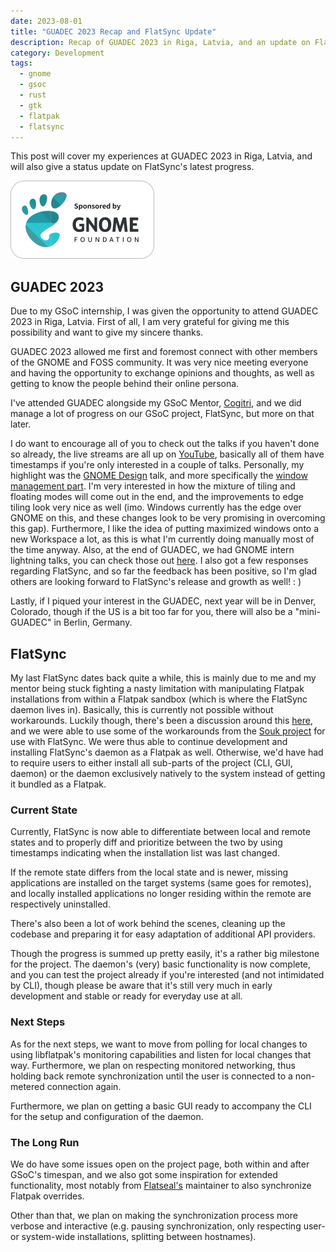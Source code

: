 ```yaml
---
date: 2023-08-01
title: "GUADEC 2023 Recap and FlatSync Update"
description: Recap of GUADEC 2023 in Riga, Latvia, and an update on FlatSync.
category: Development
tags: 
  - gnome
  - gsoc
  - rust
  - gtk
  - flatpak
  - flatsync
---
```


This post will cover my experiences at GUADEC 2023 in Riga, Latvia, and will also give a status update on FlatSync's latest progress.

![Sponsored by GNOME](./assets/sponsored-by-foundation.png)

## GUADEC 2023

Due to my GSoC internship, I was given the opportunity to attend GUADEC 2023 in Riga, Latvia. First of all, I am very grateful for giving me this possibility and want to give my sincere thanks.

GUADEC 2023 allowed me first and foremost connect with other members of the GNOME and FOSS community. It was very nice meeting everyone and having the opportunity to exchange opinions and thoughts, as well as getting to know the people behind their online persona. 

I've attended GUADEC alongside my GSoC Mentor, [Cogitri](https://cogitri.dev/), and we did manage a lot of progress on our GSoC project, FlatSync, but more on that later.

I do want to encourage all of you to check out the talks if you haven't done so already, the live streams are all up on [YouTube](https://youtube.com/playlist?list=PLcb5uDX8FIoCXfTI9t2a47WUDoPG7sIMD), basically all of them have timestamps if you're only interested in a couple of talks. Personally, my highlight was the [GNOME Design](https://www.youtube.com/live/WVWrllJQJ_s?feature=share&t=15491) talk, and more specifically the [window management part](https://www.youtube.com/live/WVWrllJQJ_s?feature=share&t=17320). I'm very interested in how the mixture of tiling and floating modes will come out in the end, and the improvements to edge tiling look very nice as well (imo. Windows currently has the edge over GNOME on this, and these changes look to be very promising in overcoming this gap). Furthermore, I like the idea of putting maximized windows onto a new Workspace a lot, as this is what I'm currently doing manually most of the time anyway. Also, at the end of GUADEC, we had GNOME intern lightning talks, you can check those out [here](https://www.youtube.com/live/hv-bkYpHSbQ?feature=share&t=22594). I also got a few responses regarding FlatSync, and so far the feedback has been positive, so I'm glad others are looking forward to FlatSync's release and growth as well! : )

Lastly, if I piqued your interest in the GUADEC, next year will be in Denver, Colorado, though if the US is a bit too far for you, there will also be a "mini-GUADEC" in Berlin, Germany.

## FlatSync

My last FlatSync dates back quite a while, this is mainly due to me and my mentor being stuck fighting a nasty limitation with manipulating Flatpak installations from within a Flatpak sandbox (which is where the FlatSync daemon lives in). Basically, this is currently not possible without workarounds. Luckily though, there's been a discussion around this [here](https://github.com/flatpak/flatpak/issues/4046), and we were able to use some of the workarounds from the [Souk project](https://gitlab.gnome.org/haecker-felix/souk/-/tree/souk-next?ref_type=heads) for use with FlatSync. We were thus able to continue development and installing FlatSync's daemon as a Flatpak as well. Otherwise, we'd have had to require users to either install all sub-parts of the project (CLI, GUI, daemon) or the daemon exclusively natively to the system instead of getting it bundled as a Flatpak.

### Current State

Currently, FlatSync is now able to differentiate between local and remote states and to properly diff and prioritize between the two by using timestamps indicating when the installation list was last changed.

If the remote state differs from the local state and is newer, missing applications are installed on the target systems (same goes for remotes), and locally installed applications no longer residing within the remote are respectively uninstalled.

There's also been a lot of work behind the scenes, cleaning up the codebase and preparing it for easy adaptation of additional API providers.

Though the progress is summed up pretty easily, it's a rather big milestone for the project. The daemon's (very) basic functionality is now complete, and you can test the project already if you're interested (and not intimidated by CLI), though please be aware that it's still very much in early development and stable or ready for everyday use at all.

### Next Steps

As for the next steps, we want to move from polling for local changes to using libflatpak's monitoring capabilities and listen for local changes that way. Furthermore, we plan on respecting monitored networking, thus holding back remote synchronization until the user is connected to a non-metered connection again.

Furthermore, we plan on getting a basic GUI ready to accompany the CLI for the setup and configuration of the daemon.

### The Long Run

We do have some issues open on the project page, both within and after GSoC's timespan, and we also got some inspiration for extended functionality, most notably from [Flatseal's](https://github.com/tchx84/Flatseal) maintainer to also synchronize Flatpak overrides.

Other than that, we plan on making the synchronization process more verbose and interactive (e.g. pausing synchronization, only respecting user- or system-wide installations, splitting between hostnames).
